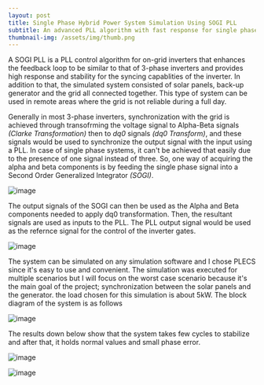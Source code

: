 ```yaml
---
layout: post
title: Single Phase Hybrid Power System Simulation Using SOGI PLL
subtitle: An advanced PLL algorithm with fast response for single phase systems
thumbnail-img: /assets/img/thumb.png
---
```

A SOGI PLL is a PLL control algorithm for on-grid inverters that enhances the feedback loop to be similar to that of 3-phase inverters and provides high response and stability for the syncing capablities of the inverter. In addition to that, the simulated system consisted of solar panels, back-up generator and the grid all connected together. This type of system can be used in remote areas where the grid is not reliable during a full day.

Generally in most 3-phase inverters, synchronization with the grid is achieved through transofrming the voltage signal to Alpha-Beta signals *(Clarke Transformation)* then to *dq0* signals *(dq0 Transform)*, and these signals would be used to synchronize the output signal with the input using a PLL. In case of single phase systems, it can't be achieved that easily due to the presence of one signal instead of three. So, one way of acquiring the alpha and beta components is by feeding the single phase signal into a Second Order Generalized Integrator *(SOGI)*.

![image](https://user-images.githubusercontent.com/52468587/201797091-38e99dcd-3c2e-4f3c-b8c5-20b2bae5b79c.png)

The output signals of the SOGI can then be used as the Alpha and Beta components needed to apply dq0 transformation. Then, the resultant signals are used as inputs to the PLL. The PLL output signal would be used as the refernce signal for the control of the inverter gates.

![image](https://user-images.githubusercontent.com/52468587/201798377-c80dfa68-8175-4756-835b-ce4fb16488fc.png)

The system can be simulated on any simulation software and I chose PLECS since it's easy to use and convenient. The simulation was executed for multiple scenarios but I will focus on the worst case scenario because it's the main goal of the project; synchronization between the solar panels and the generator. the load chosen for this simulation is about 5kW. The block diagram of the system is as follows

![image](https://user-images.githubusercontent.com/52468587/201801645-50186e74-8905-45e6-a42a-b39d0b646774.png)

The results down below show that the system takes few cycles to stabilize and after that, it holds normal values and small phase error.

![image](https://user-images.githubusercontent.com/52468587/201802212-1f4a7458-680a-4f63-b4ed-4f33c467399c.png)

![image](https://user-images.githubusercontent.com/52468587/201802305-1faf4cd6-3216-4729-8817-eadfa5a3135d.png)



